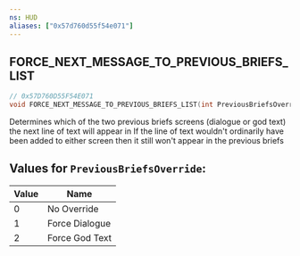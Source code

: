 ```yaml
---
ns: HUD
aliases: ["0x57d760d55f54e071"]
---
```

## FORCE_NEXT_MESSAGE_TO_PREVIOUS_BRIEFS_LIST

```c
// 0x57D760D55F54E071
void FORCE_NEXT_MESSAGE_TO_PREVIOUS_BRIEFS_LIST(int PreviousBriefsOverride);
```

Determines which of the two previous briefs screens (dialogue or god text) the next line of text will appear in If the line of text wouldn't ordinarily have been added to either screen then it still won't appear in the previous briefs

## Values for `PreviousBriefsOverride`:
| Value | Name |
| --- | --- |
| 0 | No Override |
| 1 | Force Dialogue |
| 2 | Force God Text |

